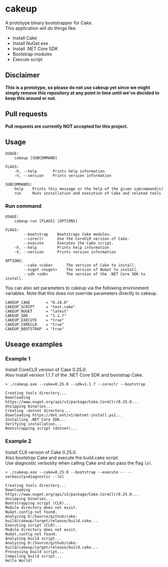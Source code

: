 # cakeup

A prototype binary bootstrapper for Cake.  
This application will do things like:  

* Install Cake
* Install NuGet.exe
* Install .NET Core SDK
* Bootstrap modules
* Execute script

## Disclaimer

**This is a prototype, so please do not use cakeup yet since we might
simply remove this repository at any point in time until we've decided 
to keep this around or not.**

## Pull requests

**Pull requests are currently NOT accepted for this project.**

## Usage

```
USAGE:
    cakeup [SUBCOMMAND]

FLAGS:
    -h, --help       Prints help information
    -V, --version    Prints version information

SUBCOMMANDS:
    help    Prints this message or the help of the given subcommand(s)
    run     Runs installation and execution of Cake and related tools
```

### Run command

```
USAGE:
    cakeup run [FLAGS] [OPTIONS]

FLAGS:
        --bootstrap    Bootstraps Cake modules.
        --coreclr      Use the CoreCLR version of Cake.
        --execute      Executes the Cake script.
    -h, --help         Prints help information
    -V, --version      Prints version information

OPTIONS:
        --cake <cake>      The version of Cake to install.
        --nuget <nuget>    The version of NuGet to install.
        --sdk <sdk>        The version of the .NET Core SDK to install.
```

You can also set parameters to cakeup via the following
environment variables. Note that this does not override
parameters directly to cakeup.

```
CAKEUP_CAKE       = "0.24.0"
CAKEUP_SCRIPT     = "test.cake"
CAKEUP_NUGET      = "latest"
CAKEUP_SDK        = "1.1.7"
CAKEUP_EXECUTE    = "true"
CAKEUP_CORECLR    = "true"
CAKEUP_BOOTSTRAP  = "true"
```

## Useage examples

### Example 1

Install CoreCLR version of Cake 0.25.0.  
Also install version 1.1.7 of the .NET Core SDK and bootstrap Cake.

```
> ./cakeup.exe --cake=0.25.0 --sdk=1.1.7 --coreclr --bootstrap

Creating tools directory...
Downloading https://www.nuget.org/api/v2/package/Cake.CoreClr/0.25.0...
Unzipping binaries...
Creating .dotnet directory...
Downloading https://dot.net/v1/dotnet-install.ps1...
Installing .NET Core SDK...
Verifying installation...
Bootstrapping script (dotnet)...
```

### Example 2

Install CLR version of Cake 0.25.0.  
Also bootstrap Cake and execute the build.cake script.  
Use diagnostic verbosity when calling Cake and also pass the flag `lol`.

```
> ./cakeup.exe --cake=0.25.0 --bootstrap --execute -- --verbosity=diagnostic --lol

Creating tools directory...
Downloading https://www.nuget.org/api/v2/package/Cake.CoreClr/0.25.0...
Unzipping binaries...
Bootstrapping script (CLR)...
Module directory does not exist.
NuGet.config not found.
Analyzing D:/Source/github/cake-build/cakeup/target/release/build.cake...
Executing script (CLR)...
Module directory does not exist.
NuGet.config not found.
Analyzing build script...
Analyzing D:/Source/github/cake-build/cakeup/target/release/build.cake...
Processing build script...
Compiling build script...
Hello World!
```